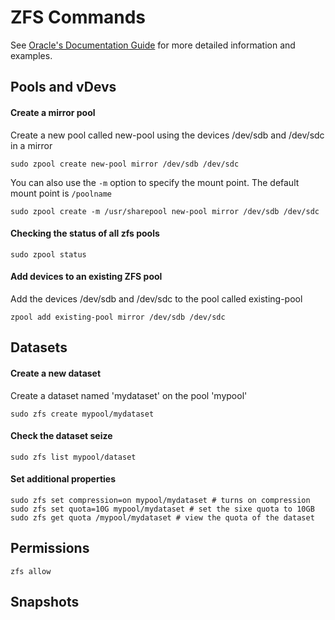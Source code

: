 # ZFS Commands
See [Oracle's Documentation Guide](https://docs.oracle.com/cd/E23823_01/html/819-5461/toc.html) for more detailed information and examples.
## Pools and vDevs

#### Create a mirror pool
Create a new pool called new-pool using the devices /dev/sdb and /dev/sdc in a mirror
```terminal
sudo zpool create new-pool mirror /dev/sdb /dev/sdc
```
You can also use the ```-m``` option to specify the mount point. The default mount point is ```/poolname```
```terminal
sudo zpool create -m /usr/sharepool new-pool mirror /dev/sdb /dev/sdc
```

#### Checking the status of all zfs pools
```terminal
sudo zpool status
```

#### Add devices to an existing ZFS pool
Add the devices /dev/sdb and /dev/sdc to the pool called existing-pool 
```terminal
zpool add existing-pool mirror /dev/sdb /dev/sdc
```

## Datasets

#### Create a new dataset
Create a dataset named 'mydataset' on the pool 'mypool'
```terminal
sudo zfs create mypool/mydataset
``` 

#### Check the dataset seize
```terminal
sudo zfs list mypool/dataset
```

#### Set additional properties
```terminal
sudo zfs set compression=on mypool/mydataset # turns on compression
sudo zfs set quota=10G mypool/mydataset # set the sixe quota to 10GB
sudo zfs get quota /mypool/mydataset # view the quota of the dataset
```

## Permissions
```terminal
zfs allow
```

## Snapshots
